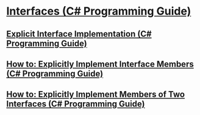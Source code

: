 # [Interfaces (C# Programming Guide)](index.md)
## [Explicit Interface Implementation (C# Programming Guide)](explicit-interface-implementation.md)
## [How to: Explicitly Implement Interface Members (C# Programming Guide)](how-to-explicitly-implement-interface-members.md)
## [How to: Explicitly Implement Members of Two Interfaces (C# Programming Guide)](how-to-explicitly-implement-members-of-two-interfaces.md)
